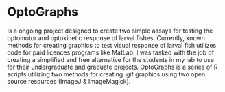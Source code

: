 # OptoGraphs
Is a ongoing project designed to create two simple assays for testing the optomotor and optokinetic response of larval fishes. Currently, known methods for creating graphics to test visual response of larval fish utilizes code for paid licences programs like MatLab. I was tasked with the job of creating a simplified and free alternative for the students in my lab to use for their undergraduate and graduate projects. OptoGraphs is a series of R scripts utilizing two methods for creating .gif graphics using two open source resources (ImageJ & ImageMagick). 
